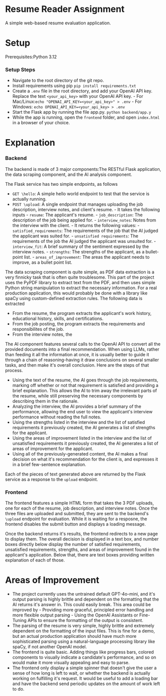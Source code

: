 # Resume Reader Assignment
 
A simple web-based resume evaluation application.

# Setup
 
Prerequisites:Python 3.12
 
### Setup Steps
- Navigate to the root directory of the git repo.
- Install requirements using pip
``pip install requirements.txt``
- Create a ``.env`` file in the root directory, and add your OpenAI API key. Replace the text ``<your_api_key>`` with your OpenAI API key.
        - For Mac/Linux:``echo "OPENAI_API_KEY=<your_api_key>" > .env``
        - For Windows: ``echo OPENAI_API_KEY=<your_api_key> > .env``
- Start the Flask app by running the file app.py.
        ``python backend/app.y``
- While the app is running, open the ``frontend`` folder, and open ``index.html`` in a browser of your choice.
 
# Explanation
 
 
### Backend
 
The backend is made of 3 major components:The RESTful Flask application, the data scraping component, and the AI analysis component.
 
The Flask service has two simple endpoints, as follows
 
- ``GET \hello``: A simple hello world endpoint to test that the service is actually running.
- ``POST \upload``: A single endpoint that manages uploading the job description, interview notes, and client's resume.
        - It takes the following inputs
                - ``resume``: The applicant's resume.
                - ``job_description``: The description of the job being applied for.
                - ``interview_notes``: Notes from the interview with the client.
        - It returns the following values:
                - ``satisfied_requirements``: The requirements of the job that the AI judged the applicant was suited for.
                - ``unsatisfied requirements``: The requirements of the job the AI judged the applicant was unsuited for.
                - ``interview_fit``: A brief summary of the sentiment expressed by the interview notes.
                - ``strengths``: The strengths of the applicant, as a bullet-point list.
                - ``areas_of_improvement``: The areas the applicant needs to improve, as a bullet point list.
 
 
The data scraping component is quite simple, as PDF data extraction is a very finnicky task that is often quite troublesome. This part of the project uses the PyPDF library to extract text from the PDF, and then uses simple Python string manipulation to extract the necessary information. For a real production application, this would probably be done with a library like spaCy using custom-defined extraction rules. The following data is extracted
 
- From the resume, the program extracts the applicant's work history, educational history, skills, and certifications.
- From the job posting, the program extracts the requirements and responsibilites of the job.
- From the interview notes, the
 
The AI component features several calls to the OpenAI API to convert all the provided documents into a final recommendation. When using LLMs, rather than feeding it all the information at once, it is usually better to guide it through a chain of reasoning-having it draw conclusions on several smaller tasks, and then make it's overall conclusion. Here are the steps of that process.
 
- Using the text of the resume, the AI goes through the job requirements, marking off whether or not that requirement is satisfied and providing a brief explanation. This allows the AI to trim away the irrelevant parts of the resume, while still preserving the necessary components by describing them in the rationale.
- Analyzing the interview, the AI provides a brief summary of the performance, allowing the end user to view the applicant's interview performance without reading the full notes.
- Using the strengths listed in the interview and the list of satisfied requirements it previously created, the AI generates a list of strengths for the applicant.
- Using the areas of improvement listed in the interview and the list of unsatisfied requirements it previously created, the AI generates a list of areas of improvement for the applicant.
- Using all of the previously-generated content, the AI makes a final decision on what it's recommendation for the client is, and expresses it in a brief few-sentence explanation.
 
Each of the pieces of text generated above are returned by the Flask service as a response to the ``upload`` endpoint.
 
### Frontend
The frontend features a simple HTML form that takes the 3 PDF uploads, one for each of the resume, job description, and interview notes. Once the three files are uploaded and submitted, they are sent to the backend's ``\upload`` endpoint for evaluation. While it is waiting for a resposne, the frontend disables the submit button and displays a loading message.
 
Once the backend returns it's results, the frontend redirects to a new page to display them. The overall decision is displayed in a text box, and number boxes directly below display the number of satisfied requirements, unsatisfied requirements, strengths, and areas of improvement found in the applicant's application. Below that, there are text boxes providing written explanation of each of those.
 
# Areas of Improvement
- The project currently uses the untrained default GPT-4o-mini, and it's output parsing is highly brittle and dependent on the formatting that the AI returns it's answer in. This could easily break. This area could be improved by
        - Providing more graceful, principled error handling and more flexible output parsing
        - Using the OpenAI Assistants or Fine-Tuning APIs to ensure the formatting of the output is consistent.
- The parsing of the resume is very simple, highly brittle and extremely dependent on the formatting of the input files. This is fine for a demo, but an actual production application should have much more sophisticated parsing using a natural-language processing library like spaCy, if not another OpenAI model.
- The frontend is quite basic. Adding things like progress bars, colored components to visually indicate a candidate's performance, and so on would make it more visually appealing and easy to parse.
- The frontend only display a simple spinner that doesn't give the user a sense of how long is left to wait, or whether the backend is actually working on fulfilling it's request. It would be useful to add a loading bar and have the backend send periodic updates on the amount of work left to do.
 
